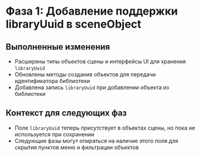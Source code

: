 # Фаза 1: Добавление поддержки libraryUuid в sceneObject

## Выполненные изменения
- Расширены типы объектов сцены и интерфейсы UI для хранения `libraryUuid`
- Обновлены методы создания объектов для передачи идентификатора библиотеки
- Добавлена запись `libraryUuid` при добавлении объекта из библиотеки

## Контекст для следующих фаз
- Поле `libraryUuid` теперь присутствует в объектах сцены, но пока не используется при сохранении
- Следующие фазы могут опираться на наличие этого поля для скрытия пунктов меню и фильтрации объектов
